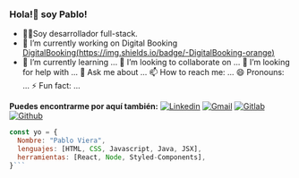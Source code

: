 ### Hola!👋 soy Pablo!

- 🐱‍💻Soy desarrollador full-stack.
- 🔭 I’m currently working on Digital Booking [DigitalBooking(https://img.shields.io/badge/-DigitalBooking-orange)](https://www.linkedin.com/in/pablo-viera-a703a9a3/)
- 🌱 I’m currently learning ...
👯 I’m looking to collaborate on ...
🤔 I’m looking for help with ...
💬 Ask me about ...
📫 How to reach me: ...
😄 Pronouns: ...
⚡ Fun fact: ...


**Puedes encontrarme por aquí también:**
[![Linkedin](https://img.shields.io/badge/-LinkedIn-blue?style=flat&logo=Linkedin&logoColor=white)](https://www.linkedin.com/in/pablo-viera-a703a9a3/)
[![Gmail](https://img.shields.io/badge/-Gmail-c14438?style=flat&logo=Gmail&logoColor=white)](mailto:pablosergiovg@gmail.com)
[![Gitlab](https://img.shields.io/badge/-Gitlab-000?style=flat&logo=Github&logoColor=white)](https://gitlab.ctd.academy/pablosvg)
[![Github](https://img.shields.io/badge/-Github-000?style=flat&logo=Github&logoColor=white)](https://github.com/pablosergiovg)


```js
const yo = {
  Nombre: "Pablo Viera",
  lenguajes: [HTML, CSS, Javascript, Java, JSX],
  herramientas: [React, Node, Styled-Components],
}```
